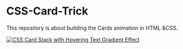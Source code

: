 # CSS-Card-Trick
This repository is about building the Cards animation in HTML &amp;CSS.

<a href="https://imgflip.com/gif/4eskbr"><img src="https://imgflip.com/embed/4eskbr" title="CSS Card Stack with Hovering Text Gradient Effect"/></a>
